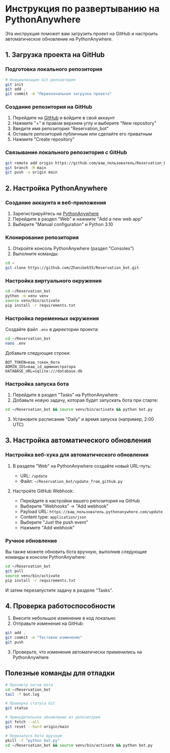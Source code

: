 # Инструкция по развертыванию на PythonAnywhere

Эта инструкция поможет вам загрузить проект на GitHub и настроить автоматическое обновление на PythonAnywhere.

## 1. Загрузка проекта на GitHub

### Подготовка локального репозитория

```bash
# Инициализация Git репозитория
git init
git add .
git commit -m "Первоначальная загрузка проекта"
```

### Создание репозитория на GitHub

1. Перейдите на [GitHub](https://github.com) и войдите в свой аккаунт
2. Нажмите "+" в правом верхнем углу и выберите "New repository"
3. Введите имя репозитория "Reservation_bot"
4. Оставьте репозиторий публичным или сделайте его приватным
5. Нажмите "Create repository"

### Связывание локального репозитория с GitHub

```bash
git remote add origin https://github.com/ваш_пользователь/Reservation_bot.git
git branch -M main
git push -u origin main
```

## 2. Настройка PythonAnywhere

### Создание аккаунта и веб-приложения

1. Зарегистрируйтесь на [PythonAnywhere](https://www.pythonanywhere.com/)
2. Перейдите в раздел "Web" и нажмите "Add a new web app"
3. Выберите "Manual configuration" и Python 3.10

### Клонирование репозитория

1. Откройте консоль PythonAnywhere (раздел "Consoles")
2. Выполните команды:

```bash
cd ~
git clone https://github.com/Zhanibek55/Reservation_bot.git
```

### Настройка виртуального окружения

```bash
cd ~/Reservation_bot
python -m venv venv
source venv/bin/activate
pip install -r requirements.txt
```

### Настройка переменных окружения

Создайте файл `.env` в директории проекта:

```bash
cd ~/Reservation_bot
nano .env
```

Добавьте следующие строки:
```
BOT_TOKEN=ваш_токен_бота
ADMIN_IDS=ваш_id_администратора
DATABASE_URL=sqlite:///database.db
```

### Настройка запуска бота

1. Перейдите в раздел "Tasks" на PythonAnywhere
2. Добавьте новую задачу, которая будет запускать бота при старте:

```bash
cd ~/Reservation_bot && source venv/bin/activate && python bot.py
```

3. Установите расписание "Daily" и время запуска (например, 2:00 UTC)

## 3. Настройка автоматического обновления

### Настройка веб-хука для автоматического обновления

1. В разделе "Web" на PythonAnywhere создайте новый URL-путь:
   - URL: `/update`
   - Файл: `~/Reservation_bot/update_from_github.py`

2. Настройте GitHub Webhook:
   - Перейдите в настройки вашего репозитория на GitHub
   - Выберите "Webhooks" -> "Add webhook"
   - Payload URL: `https://ваш_пользователь.pythonanywhere.com/update`
   - Content type: `application/json`
   - Выберите "Just the push event"
   - Нажмите "Add webhook"

### Ручное обновление

Вы также можете обновить бота вручную, выполнив следующие команды в консоли PythonAnywhere:

```bash
cd ~/Reservation_bot
git pull
source venv/bin/activate
pip install -r requirements.txt
```

И затем перезапустите задачу в разделе "Tasks".

## 4. Проверка работоспособности

1. Внесите небольшое изменение в код локально
2. Отправьте изменения на GitHub:
```bash
git add .
git commit -m "Тестовое изменение"
git push
```
3. Проверьте, что изменения автоматически применились на PythonAnywhere

## Полезные команды для отладки

```bash
# Просмотр логов бота
cd ~/Reservation_bot
tail -f bot.log

# Проверка статуса Git
git status

# Принудительное обновление из репозитория
git fetch --all
git reset --hard origin/main

# Перезапуск бота вручную
pkill -f "python bot.py"
cd ~/Reservation_bot && source venv/bin/activate && python bot.py
```
